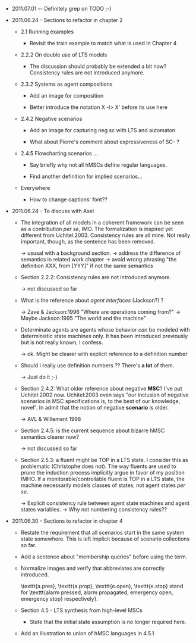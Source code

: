 * 2011.07.01 -- Definitely grep on TODO ;-)

* 2011.06.24 - Sections to refactor in chapter 2

  * 2.1 Running examples

    * Revisit the train example to match what is used in Chapter 4

  * 2.2.2 On double use of LTS models

    * The discussion should probably be extended a bit now? Consistency
      rules are not introduced anymore.

  * 2.3.2 Systems as agent compositions

    * Add an image for composition
    
    * Better introduce the notation X -l> X' before its use here

  * 2.4.2 Negative scenarios

    * Add an image for capturing neg sc with LTS and automaton

    * What about Pierre's comment about expressiveness of SC- ?

  * 2.4.5 Flowcharting scenarios ...

    * Say briefly why not all hMSCs define regular languages.

    * Find another definition for implied scenarios...

  * Everywhere
  
    * How to change captions' font??

* 2011.06.24 - To discuss with Axel

  * The integration of all models in a coherent framework can be seen 
    as a contribution _per se_, IMO. The formalization is inspired yet
    different from Uchitel:2003. Consistency rules are all mine. Not 
    really important, though, as the sentence has been removed.

    -> ususal with a background section. 
    -> address the difference of semantics in related work chapter
    -> avoid wrong phrasing "the definition XXX, from [YYY]" if not the
       same semantics

  * Section 2.2.2: 	Consistency rules are not introduced anymore.

    -> not discussed so far
  
  * What is the reference about _agent interfaces_ (Jackson?) ?

    -> Zave & Jackson:1996 "Where are operations coming from?"
    -> Maybe Jackson:1995 "The world and the machine"

  * Determinate agents are agents whose behavior _can_ be modeled with
    deterministic state machines only. It has been introduced previously
    but is not really known, I confess.

    -> ok. Might be clearer with explicit reference to a definition number

  * Should I really use definition numbers ?? There's **a lot** of them.

    -> Just do it ;-)

  * Section 2.4.2: What older reference about negative **MSC**? I've put
    Uchitel:2002 now. Uchitel:2003 even says "our inclusion of negative
    scenarios in MSC specifications is, to the best of our knowledge, 
    novel". In admit that the notion of negative **scenario** is older.
    
    -> AVL & Willement 1998

  * Section 2.4.5: is the current sequence about bizarre hMSC semantics 
    clearer now? 

    -> not discussed so far

  * Section 2.5.3: a fluent might be TOP in a LTS state. I consider this
    as problematic (Christophe does not). The way fluents are used to prune 
    the induction process implicitly argue in favor of my position IMHO. If 
    a monitorable/controllable fluent is TOP in a LTS state, the machine 
    necessarily models classes of states, not agent states _per se_.

    -> Explicit consistency rule between agent state machines and agent states
       variables. 
    -> Why not numbering consistency rules??

* 2011.06.30 - Sections to refactor in chapter 4

  * Restate the requirement that all scenarios start in the same system state
    somewhere. This is left implicit because of scenario collections so far. 

  * Add a sentence about "membership queries" before using the term.

  * Normalize images and verify that abbreviates are correctly introduced.

      \texttt{a.pres}, \texttt{a.prop}, \texttt{e.open}, \texttt{e.stop} stand for \texttt{alarm pressed, alarm propagated, emergency open, emergency stop} respectively}.

  * Section 4.5 - LTS synthesis from high-level MSCs

    * State that the initial state assumption is no longer required here.

  * Add an illustration to union of hMSC languages in 4.5.1

